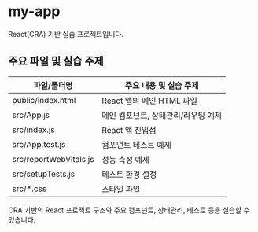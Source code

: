 # my-app

React(CRA) 기반 실습 프로젝트입니다.

## 주요 파일 및 실습 주제

| 파일/폴더명           | 주요 내용 및 실습 주제                |
|----------------------|--------------------------------------|
| public/index.html    | React 앱의 메인 HTML 파일             |
| src/App.js           | 메인 컴포넌트, 상태관리/라우팅 예제   |
| src/index.js         | React 앱 진입점                       |
| src/App.test.js      | 컴포넌트 테스트 예제                  |
| src/reportWebVitals.js| 성능 측정 예제                        |
| src/setupTests.js    | 테스트 환경 설정                      |
| src/*.css            | 스타일 파일                            |

CRA 기반의 React 프로젝트 구조와 주요 컴포넌트, 상태관리, 테스트 등을 실습할 수 있습니다.
